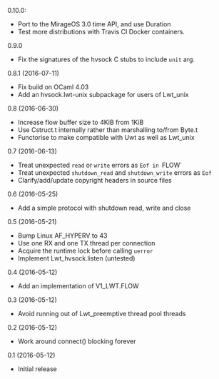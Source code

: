 0.10.0:
- Port to the MirageOS 3.0 time API, and use Duration
- Test more distributions with Travis CI Docker containers.

0.9.0
- Fix the signatures of the hvsock C stubs to include `unit` arg.

0.8.1 (2016-07-11)
- Fix build on OCaml 4.03
- Add an hvsock.lwt-unix subpackage for users of Lwt_unix

0.8 (2016-06-30)
- Increase flow buffer size to 4KiB from 1KiB
- Use Cstruct.t internally rather than marshalling to/from Byte.t
- Functorise to make compatible with Uwt as well as Lwt_unix

0.7 (2016-06-13)
- Treat unexpected `read` or `write` errors as `Eof in `FLOW`
- Treat unexpected `shutdown_read` and `shutdown_write` errors as `Eof`
- Clarify/add/update copyright headers in source files

0.6 (2016-05-25)
- Add a simple protocol with shutdown read, write and close

0.5 (2016-05-21)
- Bump Linux AF_HYPERV to 43
- Use one RX and one TX thread per connection
- Acquire the runtime lock before calling `uerror`
- Implement Lwt_hvsock.listen (untested)

0.4 (2016-05-12)
- Add an implementation of V1_LWT.FLOW

0.3 (2016-05-12)
- Avoid running out of Lwt_preemptive thread pool threads

0.2 (2016-05-12)
- Work around connect() blocking forever

0.1 (2016-05-12)
- Initial release
